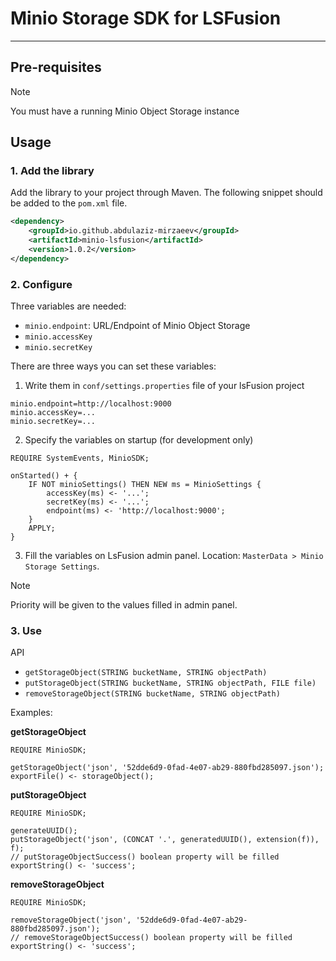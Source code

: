 # Minio Storage SDK for LSFusion

---------------------------------------------

## Pre-requisites
> [!NOTE]
> You must have a running Minio Object Storage instance

## Usage

### 1. Add the library
Add the library to your project through Maven. The following snippet should be added to the `pom.xml` file.
```xml
<dependency>
    <groupId>io.github.abdulaziz-mirzaeev</groupId>
    <artifactId>minio-lsfusion</artifactId>
    <version>1.0.2</version>
</dependency>
```

### 2. Configure
Three variables  are needed:
- `minio.endpoint`: URL/Endpoint of Minio Object Storage
- `minio.accessKey`
- `minio.secretKey`

There are three ways you can set these variables:
1. Write them in `conf/settings.properties` file of your lsFusion project
```properties
minio.endpoint=http://localhost:9000
minio.accessKey=...
minio.secretKey=...
```
2. Specify the variables on startup (for development only)
```lsf
REQUIRE SystemEvents, MinioSDK;

onStarted() + {
    IF NOT minioSettings() THEN NEW ms = MinioSettings {
        accessKey(ms) <- '...';
        secretKey(ms) <- '...';
        endpoint(ms) <- 'http://localhost:9000';
    }
    APPLY;
}
```
3. Fill the variables on LsFusion admin panel. Location: `MasterData > Minio Storage Settings`.

> [!NOTE]
> Priority will be given to the values filled in admin panel.

### 3. Use

API

- `getStorageObject(STRING bucketName, STRING objectPath)`
- `putStorageObject(STRING bucketName, STRING objectPath, FILE file)`
- `removeStorageObject(STRING bucketName, STRING objectPath)`

Examples:

**getStorageObject**
```lsf
REQUIRE MinioSDK;

getStorageObject('json', '52dde6d9-0fad-4e07-ab29-880fbd285097.json');
exportFile() <- storageObject();
```

**putStorageObject**
```lsf
REQUIRE MinioSDK;

generateUUID();
putStorageObject('json', (CONCAT '.', generatedUUID(), extension(f)), f);
// putStorageObjectSuccess() boolean property will be filled
exportString() <- 'success';
```

**removeStorageObject**
```lsf
REQUIRE MinioSDK;

removeStorageObject('json', '52dde6d9-0fad-4e07-ab29-880fbd285097.json');
// removeStorageObjectSuccess() boolean property will be filled
exportString() <- 'success';
```
